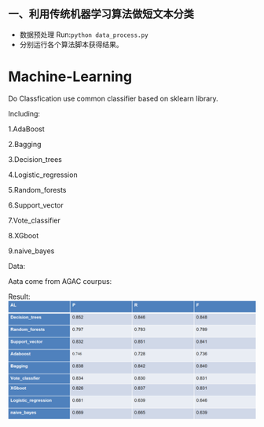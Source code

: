 ## 一、利用传统机器学习算法做短文本分类
+ 数据预处理
Run:```python data_process.py```
+ 分别运行各个算法脚本获得结果。
# Machine-Learning

Do Classfication use common classifier based on sklearn library.

Including:

1.AdaBoost

2.Bagging

3.Decision_trees

4.Logistic_regression

5.Random_forests

6.Support_vector

7.Vote_classifier

8.XGboot

9.naive_bayes

Data:

Aata come from AGAC courpus:



Result:
![](1-1.png)
